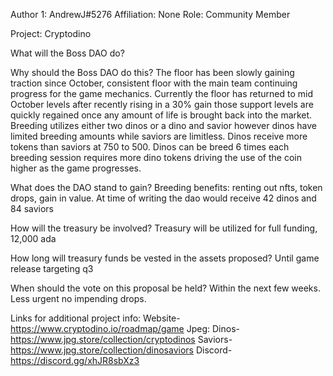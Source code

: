 Author 1:
AndrewJ#5276
Affiliation: None
Role: Community Member

Project: Cryptodino

What will the Boss DAO do?


Why should the Boss DAO do this? 
The floor has been slowly gaining traction since October, consistent floor with the main team continuing progress for the game mechanics. Currently the floor has returned to mid October levels after recently rising in a 30% gain those support levels are quickly regained once any amount of life is brought back into the market. Breeding utilizes either two dinos or a dino and savior however dinos have limited breeding amounts while saviors are limitless. Dinos receive more tokens than saviors at 750 to 500. Dinos can be breed 6 times each breeding session requires more dino tokens driving the use of the coin higher as the game progresses.

What does the DAO stand to gain?
Breeding benefits: renting out nfts, token drops, gain in value. At time of writing the dao would receive 42 dinos and 84 saviors

How will the treasury be involved?
Treasury will be utilized for full funding, 12,000 ada

How long will treasury funds be vested in the assets proposed?
Until game release targeting q3

When should the vote on this proposal be held?
Within the next few weeks. Less urgent no impending drops.

Links for additional project info:
Website-https://www.cryptodino.io/roadmap/game
Jpeg:
Dinos- https://www.jpg.store/collection/cryptodinos
Saviors- https://www.jpg.store/collection/dinosaviors
Discord- https://discord.gg/xhJR8sbXz3



